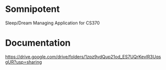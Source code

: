 # Somnipotent
Sleep/Dream Managing Application for CS370

# Documentation
https://drive.google.com/drive/folders/1zpz9vdQup21od_ES7UQrKevlR3UqsgUR?usp=sharing
